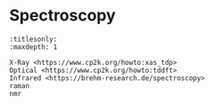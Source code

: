 # Spectroscopy

```{toctree}
:titlesonly:
:maxdepth: 1

X-Ray <https://www.cp2k.org/howto:xas_tdp>
Optical <https://www.cp2k.org/howto:tddft>
Infrared <https://brehm-research.de/spectroscopy>
raman
nmr
```
